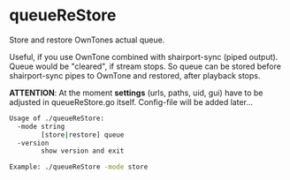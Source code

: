 # queueReStore
Store and restore OwnTones actual queue.

Useful, if you use OwnTone combined with shairport-sync (piped output). Queue would be "cleared", if stream stops. So queue can be stored before shairport-sync pipes to OwnTone and restored, after playback stops.

**ATTENTION**: At the moment **settings** (urls, paths, uid, gui) have to be adjusted in queueReStore.go itself. Config-file will be added later...

````bash
Usage of ./queueReStore:
  -mode string
        [store|restore] queue
  -version
        show version and exit

Example: ./queueReStore -mode store
